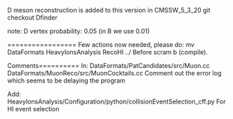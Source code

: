 D meson reconstruction is added to this version in CMSSW_5_3_20
git checkout Dfinder

note:
D vertex probability: 0.05 (in B we use 0.01)

=================
Few actions now needed, please do:
mv DataFormats  HeavyIonsAnalysis RecoHI ../
Before scram b (compile).

Comments==========
In:
DataFormats/PatCandidates/src/Muon.cc
DataFormats/MuonReco/src/MuonCocktails.cc
Comment out the error log which seems to be delaying the program

Add:
HeavyIonsAnalysis/Configuration/python/collisionEventSelection_cff.py
For HI event selection
